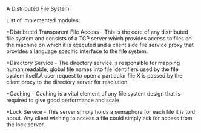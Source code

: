 A Distributed File System

List of implemented modules:

*Distributed Transparent File Access - This is the core of any distributed file system and consists of a TCP server which provides
access to files on the machine on which it is executed and a client side file service proxy that provides a language specific interface 
to the file system. 

*Directory Service - The directory service is responsible for mapping human readable, global file names into file identifiers used by 
the file system itself.A user request to open a particular file X is passed by the client proxy to the directory server for
resolution.

*Caching - Caching is a vital element of any file system design that is required to give good performance and scale.

*Lock Service -  This server simply holds a semaphore for each file it is told about. Any client wishing to access a file could simply 
ask for access from the lock server. 
